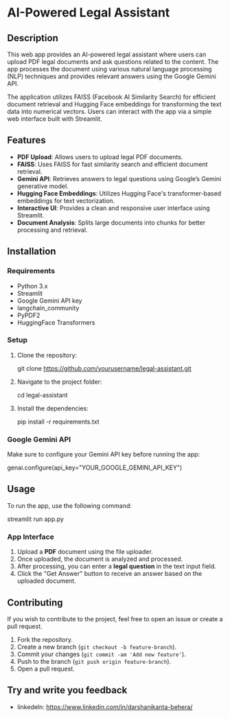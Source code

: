 
# AI-Powered Legal Assistant

## Description
This web app provides an AI-powered legal assistant where users can upload PDF legal documents and ask questions related to the content. The app processes the document using various natural language processing (NLP) techniques and provides relevant answers using the Google Gemini API.

The application utilizes FAISS (Facebook AI Similarity Search) for efficient document retrieval and Hugging Face embeddings for transforming the text data into numerical vectors. Users can interact with the app via a simple web interface built with Streamlit.

## Features
- **PDF Upload**: Allows users to upload legal PDF documents.
- **FAISS**: Uses FAISS for fast similarity search and efficient document retrieval.
- **Gemini API**: Retrieves answers to legal questions using Google’s Gemini generative model.
- **Hugging Face Embeddings**: Utilizes Hugging Face's transformer-based embeddings for text vectorization.
- **Interactive UI**: Provides a clean and responsive user interface using Streamlit.
- **Document Analysis**: Splits large documents into chunks for better processing and retrieval.

## Installation
### Requirements
- Python 3.x
- Streamlit
- Google Gemini API key
- langchain_community
- PyPDF2
- HuggingFace Transformers

### Setup
1. Clone the repository:
  
   git clone https://github.com/yourusername/legal-assistant.git
 
2. Navigate to the project folder:
   
   cd legal-assistant
   
3. Install the dependencies:
   
   pip install -r requirements.txt
   

### Google Gemini API
Make sure to configure your Gemini API key before running the app:

genai.configure(api_key="YOUR_GOOGLE_GEMINI_API_KEY")


## Usage
To run the app, use the following command:

streamlit run app.py


### App Interface
1. Upload a **PDF** document using the file uploader.
2. Once uploaded, the document is analyzed and processed.
3. After processing, you can enter a **legal question** in the text input field.
4. Click the "Get Answer" button to receive an answer based on the uploaded document.

## Contributing
If you wish to contribute to the project, feel free to open an issue or create a pull request. 

1. Fork the repository.
2. Create a new branch (`git checkout -b feature-branch`).
3. Commit your changes (`git commit -am 'Add new feature'`).
4. Push to the branch (`git push origin feature-branch`).
5. Open a pull request.

## Try and write you feedback
- linkedeln: https://www.linkedin.com/in/darshanikanta-behera/
